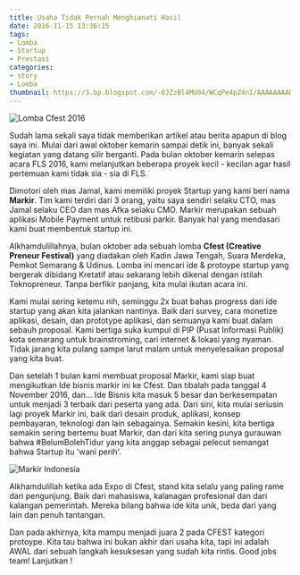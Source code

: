 ```yaml
---
title: Usaha Tidak Pernah Menghianati Hasil
date: 2016-11-15 13:36:15
tags: 
- Lomba
- Startup
- Prestasi
categories: 
- story
- Lomba
thumbnail: https://3.bp.blogspot.com/-0JZzBl4MU04/WCqPe4pZ4nI/AAAAAAAADUE/B-ceG0fj6t4lEyYt8Jv8Lkvh_wZKfA45wCLcB/s1600/photo_2016-11-15_11-30-29.jpg
---
```

![Lomba Cfest 2016](https://3.bp.blogspot.com/-0JZzBl4MU04/WCqPe4pZ4nI/AAAAAAAADUE/B-ceG0fj6t4lEyYt8Jv8Lkvh_wZKfA45wCLcB/s1600/photo_2016-11-15_11-30-29.jpg)

Sudah lama sekali saya tidak memberikan artikel atau berita apapun di blog saya ini. Mulai dari awal oktober kemarin sampai detik ini, banyak sekali kegiatan yang datang silir berganti. Pada bulan oktober kemarin selepas acara FLS 2016, kami melanjutkan beberapa proyek kecil - kecilan agar hasil pertemuan kami tidak sia - sia di FLS.
<!-- more -->

Dimotori oleh mas Jamal, kami memiliki proyek Startup yang kami beri nama **Markir**. Tim kami terdiri dari 3 orang, yaitu saya sendiri selaku CTO, mas Jamal selaku CEO dan mas Afka selaku CMO. Markir merupakan sebuah aplikasi Mobile Payment untuk retibusi parkir. Banyak hal yang mendasari kami buat membentuk startup ini.

Alkhamdulillahnya, bulan oktober ada sebuah lomba **Cfest (Creative Preneur Festival)** yang diadakan oleh Kadin Jawa Tengah, Suara Merdeka, Pemkot Semarang & Udinus. Lomba ini mencari ide & protoype startup yang bergerak dibidang Kretatif atau sekarang lebih dikenal dengan istilah Teknopreneur. Tanpa berfikir panjang, kita mulai ikutan acara ini.

Kami mulai sering ketemu nih, seminggu 2x buat bahas progress dari ide startup yang akan kita jalankan nantinya. Baik dari survey, cara monetize aplikasi, desain, dan prototype aplikasi, dan semuanya kami buat dalam sebauh proposal. Kami bertiga suka kumpul di PIP (Pusat Informasi Publik) kota semarang untuk brainstroming, cari internet & lokasi yang nyaman. Tidak jarang kita pulang sampe larut malam untuk menyelesaikan proposal yang kita buat.


Dan setelah 1 bulan kami membuat proposal Markir, kami siap buat mengikutkan Ide bisnis markir ini ke Cfest. Dan tibalah pada tanggal 4 November 2016, dan... Ide Bisnis kita masuk 5 besar dan berkesempatan untuk menjadi 3 terbaik dari peserta yang ada. Dari sini, kita mulai seriusin lagi proyek Markir ini, baik dari desain produk, aplikasi, konsep pembayaran, teknologi dan lain sebagainya. Semakin kesini, kita bertiga semakin sering bertemu buat Markir, dan dari kita sering punya gurauwan bahwa #BelumBolehTidur yang kita anggap sebagai pelecut semangat bahwa Startup itu 'wani perih'.

![Markir Indonesia](https://2.bp.blogspot.com/-Zt9K6Um9CmE/WCqP0r77osI/AAAAAAAADUM/83YGYcztctQknLzUB9un-gdSwdBfPhhmwCLcB/s1600/photo_2016-11-15_11-30-40.jpg)

Alkhamdulillah ketika ada Expo di Cfest, stand kita selalu yang paling rame dari pengunjung. Baik dari mahasiswa, kalanagan profesional dan dari kalangan pemerintah. Mereka bilang bahwa ide kita unik, beda dari yang lain dan penuh tantangan.

Dan pada akhirnya, kita mampu menjadi juara 2 pada CFEST kategori protoype. Kita tau bahwa ini bukan akhir dari usaha kita, tapi ini adalah AWAL dari sebuah langkah kesuksesan yang sudah kita rintis. Good jobs team! Lanjutkan ! 